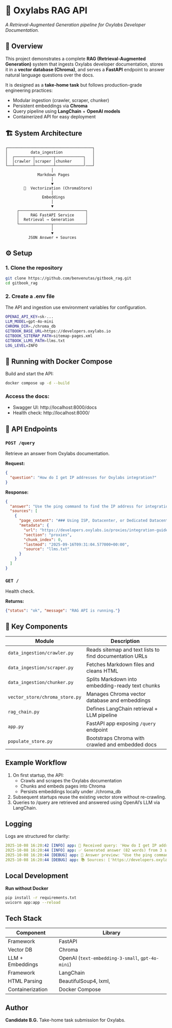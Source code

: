 # 🧠 Oxylabs RAG API  
*A Retrieval-Augmented Generation pipeline for Oxylabs Developer Documentation.*

## 📘 Overview

This project demonstrates a complete **RAG (Retrieval-Augmented Generation)** system that ingests Oxylabs developer documentation, stores it in a **vector database (Chroma)**, and serves a **FastAPI** endpoint to answer natural language questions over the docs.

It is designed as a **take-home task** but follows production-grade engineering practices:
- Modular ingestion (crawler, scraper, chunker)
- Persistent embeddings via **Chroma**
- Query pipeline using **LangChain** + **OpenAI models**
- Containerized API for easy deployment

## 🏗️ System Architecture

    ┌─────────────────────────────────────┐
    │          data_ingestion             │
    │  ┌────────┬────────┬────────────┐   │
    │  │crawler │scraper │chunker     │   │
    └──┴────────┴────────┴────────────┘───┘
                        │ 
                  Markdown Pages
                        │ 
                        ▼
            🧩  Vectorization (ChromaStore)
                        │ 
                    Embeddings
                        │ 
                        ▼
         ┌─────────────────────────────┐
         │     RAG FastAPI Service     │
         │  Retrieval → Generation     │
         └──────────────┬──────────────┘
                        │
                        ▼
              JSON Answer + Sources

## ⚙️ Setup

### 1. Clone the repository
```bash
git clone https://github.com/benvenutas/gitbook_rag.git
cd gitbook_rag
```

### 2. Create a .env file
The API and ingestion use environment variables for configuration.
```bash
OPENAI_API_KEY=sk-...
LLM_MODEL=gpt-4o-mini
CHROMA_DIR=./chroma_db
GITBOOK_BASE_URL=https://developers.oxylabs.io
GITBOOK_SITEMAP_PATH=sitemap-pages.xml
GITBOOK_LLMS_PATH=llms.txt
LOG_LEVEL=INFO
```

## 🐳 Running with Docker Compose
Build and start the API:
```bash
docker compose up -d --build
```

### Access the docs:
- Swagger UI: http://localhost:8000/docs
- Health check: http://localhost:8000/

## 🧾 API Endpoints
### `POST /query`
Retrieve an answer from Oxylabs documentation.

**Request:**
```json
{
  "question": "How do I get IP addresses for Oxylabs integration?"
}
```

**Response:**
```json
{
  "answer": "Use the ping command to find the IP address for integration...",
  "sources": [
    {
      "page_content": "### Using ISP, Datacenter, or Dedicated Datacenter Proxies...",
      "metadata": {
        "url": "https://developers.oxylabs.io/proxies/integration-guides/get-ip-address-for-integrations",
        "section": "proxies",
        "chunk_index": 0,
        "lastmod": "2025-09-16T09:31:04.577000+00:00",
        "source": "llms.txt"
      }
    }
  ]
}
```

### `GET /`
Health check.

**Returns:**
```json
{"status": "ok", "message": "RAG API is running."}
```

## 🧩 Key Components
| Module                         | Description                                             |
| ------------------------------ | ------------------------------------------------------- |
| `data_ingestion/crawler.py`    | Reads sitemap and text lists to find documentation URLs |
| `data_ingestion/scraper.py`    | Fetches Markdown files and cleans HTML                  |
| `data_ingestion/chunker.py`    | Splits Markdown into embedding-ready text chunks        |
| `vector_store/chroma_store.py` | Manages Chroma vector database and embeddings           |
| `rag_chain.py`                 | Defines LangChain retrieval + LLM pipeline              |
| `app.py`                       | FastAPI app exposing `/query` endpoint                  |
| `populate_store.py`            | Bootstraps Chroma with crawled and embedded docs        |


## Example Workflow
1. On first startup, the API:
    - Crawls and scrapes the Oxylabs documentation
    - Chunks and embeds pages into Chroma
    - Persists embeddings locally under ./chroma_db
2. Subsequent startups reuse the existing vector store without re-crawling.
3. Queries to /query are retrieved and answered using OpenAI’s LLM via LangChain.

## Logging
Logs are structured for clarity:
```yaml
2025-10-08 16:20:42 [INFO] app: 🧠 Received query: 'How do I get IP addresses for Oxylabs integration?'
2025-10-08 16:20:44 [INFO] app: ✅ Generated answer (82 words) from 3 source chunks.
2025-10-08 16:20:44 [DEBUG] app: 💬 Answer preview: "Use the ping command..."
2025-10-08 16:20:44 [DEBUG] app: 📚 Sources: ['https://developers.oxylabs.io/...']
```

## Local Development
**Run without Docker**
```bash
pip install -r requirements.txt
uvicorn app:app --reload
```

## Tech Stack
| Component        | Library                                          |
| ---------------- | ------------------------------------------------ |
| Framework        | FastAPI                                          |
| Vector DB        | Chroma                                           |
| LLM + Embeddings | OpenAI (`text-embedding-3-small`, `gpt-4o-mini`) |
| Framework        | LangChain                                        |
| HTML Parsing     | BeautifulSoup4, lxml,                            |
| Containerization | Docker Compose                                   |

## Author
**Candidate B.G.**
Take-home task submission for Oxylabs.